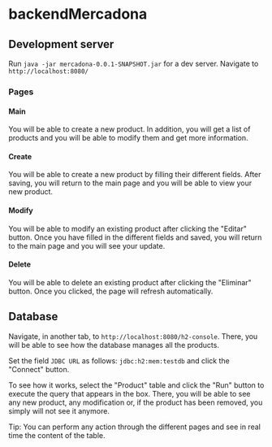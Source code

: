 # backendMercadona

## Development server
Run `java -jar mercadona-0.0.1-SNAPSHOT.jar` for a dev server. Navigate to `http://localhost:8080/`

### Pages

#### Main
You will be able to create a new product. In addition, you will get a list of products and you will be able to modify them and get more information.

#### Create
You will be able to create a new product by filling their different fields. After saving, you will return to the main page and you will be able to view your new product.

#### Modify
You will be able to modify an existing product after clicking the "Editar" button. Once you have filled in the different fields and saved, you will return to the main page and you will see your update.

#### Delete
You will be able to delete an existing product after clicking the "Eliminar" button. Once you clicked, the page will refresh automatically.

## Database
Navigate, in another tab, to `http://localhost:8080/h2-console`. There, you will be able to see how the database manages all the products.

Set the field `JDBC URL` as follows: `jdbc:h2:mem:testdb` and click the "Connect" button.

To see how it works, select the "Product" table and click the "Run" button to execute the query that appears in the box. There, you will be able to see any new product, any modification or, if the product has been removed, you simply will not see it anymore.

Tip: You can perform any action through the different pages and see in real time the content of the table.